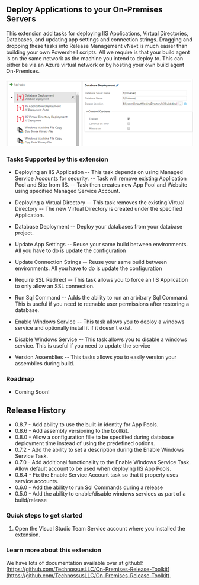 ## Deploy Applications to your On-Premises Servers ##
This extension add tasks for deploying IIS Applications, Virtual Directories, Databases, and updating app settings and connection strings. Dragging and dropping these tasks into Release Management vNext is much easier than building your own Powershell scripts. All we require is that your build agent is on the same network as the machine you intend to deploy to. This can either be via an Azure virtual network or by hosting your own build agent On-Premises.

![Tasks](tasks.png)

### Tasks Supported by this extension
- Deploying an IIS Application
-- This task depends on using Managed Service Accounts for security.
-- Task will remove existing Application Pool and Site from IIS.
-- Task then creates new App Pool and Website using specified Managed Service Account.

- Deploying a Virtual Directory
-- This task removes the existing Virtual Directory
-- The new Virtual Directory is created under the specified Application.

- Database Deployment
-- Deploy your databases from your database project. 

- Update App Settings
-- Reuse your same build between environments. All you have to do is update the configuration

- Update Connection Strings
-- Reuse your same build between environments. All you have to do is update the configuration

- Require SSL Redirect
-- This task allows you to force an IIS Application to only allow an SSL connection.

- Run Sql Command
-- Adds the ability to run an arbitrary Sql Command. This is useful if you need to reenable user permissions after restoring a database.

- Enable Windows Service
-- This task allows you to deploy a windows service and optionally install it if it doesn't exist.

- Disable Windows Service
-- This task allows you to disable a windows service. This is useful if you need to update the service 

- Version Assemblies
-- This tasks allows you to easily version your assemblies during build.

### Roadmap
- Coming Soon!

## Release History
- 0.8.7 - Add ability to use the built-in identity for App Pools.
- 0.8.6 - Add assembly versioning to the toollkit.
- 0.8.0 - Allow a configuration fille to be specified during database deployment time instead of using the predefined options.
- 0.7.2 - Add the ability to set a description during the Enable Windows Service Task.
- 0.7.0 - Add additional functionality to the Enable Windows Service Task. Allow default account to be used when deploying IIS App Pools.
- 0.6.4  - Fix the Enable Service Account task so that it properly uses service accounts.
- 0.6.0 - Add the ability to run Sql Commands during a release
- 0.5.0 - Add the ability to enable/disable windows services as part of a build/release

### Quick steps to get started
1. Open the Visual Studio Team Service account where you installed the extension.

### Learn more about this extension
We have lots of documentation available over at github!: [https://github.com/TechnossusLLC/On-Premises-Release-Toolkit](https://github.com/TechnossusLLC/On-Premises-Release-Toolkit).

